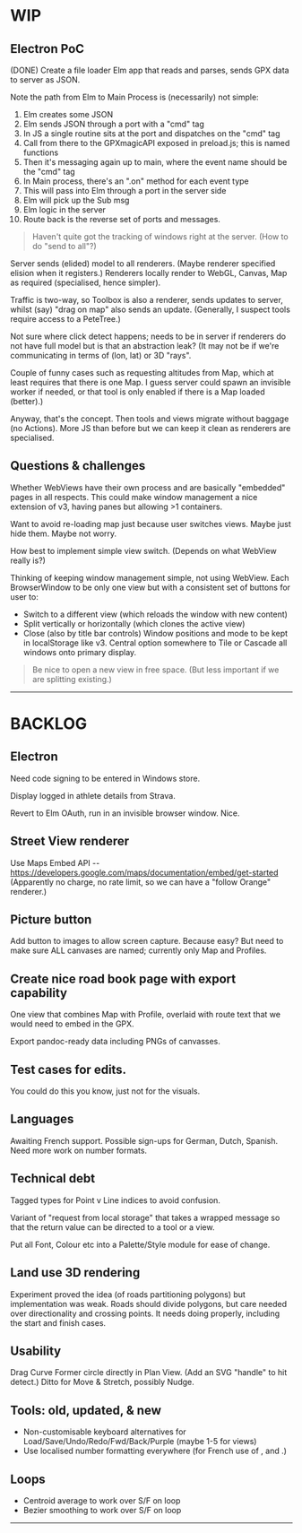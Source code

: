 
# WIP

## Electron PoC

(DONE) Create a file loader Elm app that reads and parses, sends GPX data to server as JSON.

Note the path from Elm to Main Process is (necessarily) not simple:
1. Elm creates some JSON
2. Elm sends JSON through a port with a "cmd" tag
3. In JS a single routine sits at the port and dispatches on the "cmd" tag
4. Call from there to the GPXmagicAPI exposed in preload.js; this is named functions
5. Then it's messaging again up to main, where the event name should be the "cmd" tag
6. In Main process, there's an ".on" method for each event type
7. This will pass into Elm through a port in the server side
8. Elm will pick up the Sub msg
9. Elm logic in the server
10. Route back is the reverse set of ports and messages.

> Haven't quite got the tracking of windows right at the server.
> (How to do "send to all"?)

Server sends (elided) model to all renderers. (Maybe renderer specified elision when it registers.)
Renderers locally render to WebGL, Canvas, Map as required (specialised, hence simpler).

Traffic is two-way, so Toolbox is also a renderer, sends updates to server, whilst (say) "drag on map" also sends an update.
(Generally, I suspect tools require access to a PeteTree.)

Not sure where click detect happens; needs to be in server if renderers do not have full model but is that an abstraction leak?
(It may not be if we're communicating in terms of (lon, lat) or 3D "rays". 

Couple of funny cases such as requesting altitudes from Map, which at least requires that there is one Map. 
I guess server could spawn an invisible worker if needed, or that tool is only enabled if there is a Map loaded (better).)

Anyway, that's the concept. Then tools and views migrate without baggage (no Actions).
More JS than before but we can keep it clean as renderers are specialised.

## Questions & challenges

Whether WebViews have their own process and are basically "embedded" pages in all respects.
This could make window management a nice extension of v3, having panes but allowing >1 containers.

Want to avoid re-loading map just because user switches views. Maybe just hide them. Maybe not worry.

How best to implement simple view switch. (Depends on what WebView really is?)

Thinking of keeping window management simple, not using WebView. 
Each BrowserWindow to be only one view but with a consistent set of buttons for user to:
* Switch to a different view (which reloads the window with new content)
* Split vertically or horizontally (which clones the active view)
* Close (also by title bar controls)
Window positions and mode to be kept in localStorage like v3.
Central option somewhere to Tile or Cascade all windows onto primary display.

> Be nice to open a new view in free space. 
> (But less important if we are splitting existing.)

---

# BACKLOG

## Electron

Need code signing to be entered in Windows store.

Display logged in athlete details from Strava.

Revert to Elm OAuth, run in an invisible browser window. Nice.

## Street View renderer

Use Maps Embed API -- https://developers.google.com/maps/documentation/embed/get-started
(Apparently no charge, no rate limit, so we can have a "follow Orange" renderer.)

## Picture button

Add button to images to allow screen capture. Because easy?
But need to make sure ALL canvases are named; currently only Map and Profiles.

## Create nice road book page with export capability

One view that combines Map with Profile, overlaid with route text that we would need to 
embed in the GPX.

Export pandoc-ready data including PNGs of canvasses.

## Test cases for edits.

You could do this you know, just not for the visuals.

## Languages

Awaiting French support.
Possible sign-ups for German, Dutch, Spanish.
Need more work on number formats.

## Technical debt

Tagged types for Point v Line indices to avoid confusion.

Variant of "request from local storage" that takes a wrapped message so that the return value
can be directed to a tool or a view.

Put all Font, Colour etc into a Palette/Style module for ease of change.

## Land use 3D rendering

Experiment proved the idea (of roads partitioning polygons) but implementation was weak.
Roads should divide polygons, but care needed over directionality and crossing points.
It needs doing properly, including the start and finish cases.

## Usability

Drag Curve Former circle directly in Plan View. (Add an SVG "handle" to hit detect.)
Ditto for Move & Stretch, possibly Nudge.

## Tools: old, updated, & new

- Non-customisable keyboard alternatives for Load/Save/Undo/Redo/Fwd/Back/Purple (maybe 1-5 for views)
- Use localised number formatting everywhere (for French use of , and .)

## Loops

- Centroid average to work over S/F on loop
- Bezier smoothing to work over S/F on loop

 
---
